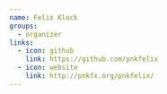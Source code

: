 ```yaml
---
name: Felix Klock
groups:
  - organizer
links:
  - icon: github
    link: https://github.com/pnkfelix
  - icon: website
    link: http://pnkfx.org/pnkfelix/
---
```


